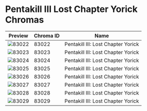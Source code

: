 # Pentakill III Lost Chapter Yorick Chromas

| Preview | Chroma ID | Name |
|---------|-----------|------|
| ![83022](https://raw.communitydragon.org/latest/plugins/rcp-be-lol-game-data/global/default/v1/champion-chroma-images/83/83022.png) | 83022 | Pentakill III: Lost Chapter Yorick |
| ![83023](https://raw.communitydragon.org/latest/plugins/rcp-be-lol-game-data/global/default/v1/champion-chroma-images/83/83023.png) | 83023 | Pentakill III: Lost Chapter Yorick |
| ![83024](https://raw.communitydragon.org/latest/plugins/rcp-be-lol-game-data/global/default/v1/champion-chroma-images/83/83024.png) | 83024 | Pentakill III: Lost Chapter Yorick |
| ![83025](https://raw.communitydragon.org/latest/plugins/rcp-be-lol-game-data/global/default/v1/champion-chroma-images/83/83025.png) | 83025 | Pentakill III: Lost Chapter Yorick |
| ![83026](https://raw.communitydragon.org/latest/plugins/rcp-be-lol-game-data/global/default/v1/champion-chroma-images/83/83026.png) | 83026 | Pentakill III: Lost Chapter Yorick |
| ![83027](https://raw.communitydragon.org/latest/plugins/rcp-be-lol-game-data/global/default/v1/champion-chroma-images/83/83027.png) | 83027 | Pentakill III: Lost Chapter Yorick |
| ![83028](https://raw.communitydragon.org/latest/plugins/rcp-be-lol-game-data/global/default/v1/champion-chroma-images/83/83028.png) | 83028 | Pentakill III: Lost Chapter Yorick |
| ![83029](https://raw.communitydragon.org/latest/plugins/rcp-be-lol-game-data/global/default/v1/champion-chroma-images/83/83029.png) | 83029 | Pentakill III: Lost Chapter Yorick |